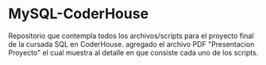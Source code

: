# MySQL-CoderHouse
Repositorio que contempla todos los archivos/scripts para el proyecto final de la cursada SQL en CoderHouse.
agregado el archivo PDF "Presentacion Proyecto" el cual muestra al detalle en que consiste cada uno de los scripts.
